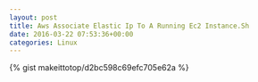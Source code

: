 ```yaml
---
layout: post                                                                                                              
title: Aws Associate Elastic Ip To A Running Ec2 Instance.Sh                                                                                                                       
date: 2016-03-22 07:53:36+00:00                                                                                                                        
categories: Linux                                                                                                                
---                                                                                                                              
```


{% gist makeittotop/d2bc598c69efc705e62a %}                                                                                                           

